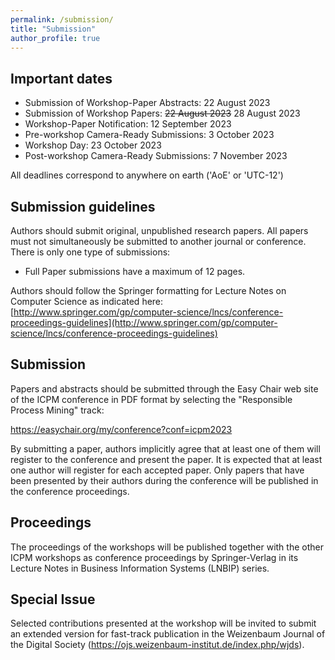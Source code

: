 ```yaml
---
permalink: /submission/
title: "Submission"
author_profile: true
---
```


## Important dates

* Submission of Workshop-Paper Abstracts: 22 August 2023
* Submission of Workshop Papers: ~~22 August 2023~~ 28 August 2023
* Workshop-Paper Notification: 12 September 2023
* Pre-workshop Camera-Ready Submissions: 3 October 2023
* Workshop Day: 23 October 2023
* Post-workshop Camera-Ready Submissions: 7 November 2023

All deadlines correspond to anywhere on earth ('AoE' or 'UTC-12')

## Submission guidelines
Authors should submit original, unpublished research papers. All papers must not simultaneously be submitted to another journal or conference. There is only one type of submissions:

* Full Paper submissions have a maximum of 12 pages.

Authors should follow the Springer formatting for Lecture Notes on Computer Science as indicated here:
[http://www.springer.com/gp/computer-science/lncs/conference-proceedings-guidelines](http://www.springer.com/gp/computer-science/lncs/conference-proceedings-guidelines)

## Submission
Papers and abstracts should be submitted through the Easy Chair web site of the ICPM conference in PDF format by selecting the "Responsible Process Mining" track:

https://easychair.org/my/conference?conf=icpm2023

By submitting a paper, authors implicitly agree that at least one of them will register to the conference and present the paper. It is expected that at least one author will register for each accepted paper. Only papers that have been presented by their authors during the conference will be published in the conference proceedings.

## Proceedings
The proceedings of the workshops will be published together with the other ICPM workshops as conference proceedings by Springer-Verlag in its Lecture Notes in Business Information Systems (LNBIP) series.

## Special Issue
Selected contributions presented at the workshop will be invited to submit an extended version for fast-track publication in the Weizenbaum Journal of the Digital Society (https://ojs.weizenbaum-institut.de/index.php/wjds).
  
